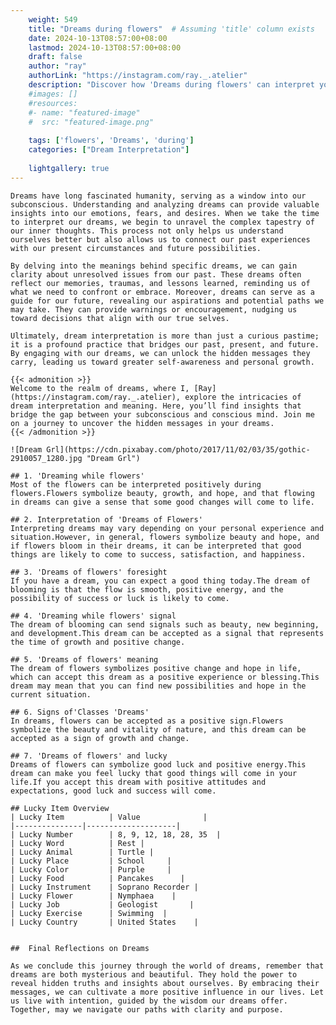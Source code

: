 ```yaml
---
    weight: 549
    title: "Dreams during flowers"  # Assuming 'title' column exists
    date: 2024-10-13T08:57:00+08:00
    lastmod: 2024-10-13T08:57:00+08:00
    draft: false
    author: "ray"
    authorLink: "https://instagram.com/ray._.atelier"
    description: "Discover how 'Dreams during flowers' can interpret your future and uncover its significant meanings in your life."
    #images: []
    #resources:
    #- name: "featured-image"
    #  src: "featured-image.png"
    
    tags: ['flowers', 'Dreams', 'during']
    categories: ["Dream Interpretation"]
    
    lightgallery: true
---
```

    
    Dreams have long fascinated humanity, serving as a window into our subconscious. Understanding and analyzing dreams can provide valuable insights into our emotions, fears, and desires. When we take the time to interpret our dreams, we begin to unravel the complex tapestry of our inner thoughts. This process not only helps us understand ourselves better but also allows us to connect our past experiences with our present circumstances and future possibilities.
    
    By delving into the meanings behind specific dreams, we can gain clarity about unresolved issues from our past. These dreams often reflect our memories, traumas, and lessons learned, reminding us of what we need to confront or embrace. Moreover, dreams can serve as a guide for our future, revealing our aspirations and potential paths we may take. They can provide warnings or encouragement, nudging us toward decisions that align with our true selves.
    
    Ultimately, dream interpretation is more than just a curious pastime; it is a profound practice that bridges our past, present, and future. By engaging with our dreams, we can unlock the hidden messages they carry, leading us toward greater self-awareness and personal growth.
    
    {{< admonition >}}
    Welcome to the realm of dreams, where I, [Ray](https://instagram.com/ray._.atelier), explore the intricacies of dream interpretation and meaning. Here, you’ll find insights that bridge the gap between your subconscious and conscious mind. Join me on a journey to uncover the hidden messages in your dreams.
    {{< /admonition >}}
    
    ![Dream Grl](https://cdn.pixabay.com/photo/2017/11/02/03/35/gothic-2910057_1280.jpg "Dream Grl")
    
    ## 1. 'Dreaming while flowers'
    Most of the flowers can be interpreted positively during flowers.Flowers symbolize beauty, growth, and hope, and that flowing in dreams can give a sense that some good changes will come to life.
    
    ## 2. Interpretation of 'Dreams of Flowers'
    Interpreting dreams may vary depending on your personal experience and situation.However, in general, flowers symbolize beauty and hope, and if flowers bloom in their dreams, it can be interpreted that good things are likely to come to success, satisfaction, and happiness.
    
    ## 3. 'Dreams of flowers' foresight
    If you have a dream, you can expect a good thing today.The dream of blooming is that the flow is smooth, positive energy, and the possibility of success or luck is likely to come.
    
    ## 4. 'Dreaming while flowers' signal
    The dream of blooming can send signals such as beauty, new beginning, and development.This dream can be accepted as a signal that represents the time of growth and positive change.
    
    ## 5. 'Dreams of flowers' meaning
    The dream of flowers symbolizes positive change and hope in life, which can accept this dream as a positive experience or blessing.This dream may mean that you can find new possibilities and hope in the current situation.
    
    ## 6. Signs of'Classes 'Dreams'
    In dreams, flowers can be accepted as a positive sign.Flowers symbolize the beauty and vitality of nature, and this dream can be accepted as a sign of growth and change.
    
    ## 7. 'Dreams of flowers' and lucky
    Dreams of flowers can symbolize good luck and positive energy.This dream can make you feel lucky that good things will come in your life.If you accept this dream with positive attitudes and expectations, good luck and success will come.
    
    ## Lucky Item Overview
    | Lucky Item          | Value              |
    |---------------|--------------------|
    | Lucky Number        | 8, 9, 12, 18, 28, 35  |
    | Lucky Word          | Rest |
    | Lucky Animal        | Turtle |
    | Lucky Place         | School     |
    | Lucky Color         | Purple     |
    | Lucky Food          | Pancakes      |
    | Lucky Instrument    | Soprano Recorder |
    | Lucky Flower        | Nymphaea    |
    | Lucky Job           | Geologist       |
    | Lucky Exercise      | Swimming  |
    | Lucky Country       | United States    |
    
    
    ##  Final Reflections on Dreams
    
    As we conclude this journey through the world of dreams, remember that dreams are both mysterious and beautiful. They hold the power to reveal hidden truths and insights about ourselves. By embracing their messages, we can cultivate a more positive influence in our lives. Let us live with intention, guided by the wisdom our dreams offer. Together, may we navigate our paths with clarity and purpose.
    